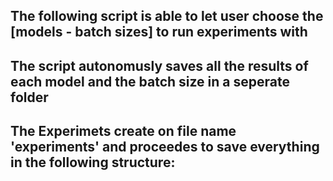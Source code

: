 ## The following script is able to let user choose the [models - batch sizes] to run experiments with
## The script autonomusly saves all the results of each model and the batch size in a seperate folder 

## The Experimets create on file name 'experiments' and proceedes to save everything in the following structure:
